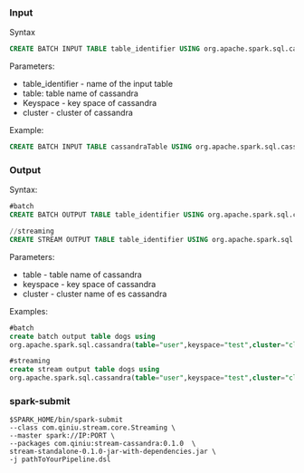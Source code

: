 ### Input
Syntax

```sql
CREATE BATCH INPUT TABLE table_identifier USING org.apache.spark.sql.cassandra(table=<table>, keyspace=<keyspace>, cluster=<cluster>);
```

Parameters:

- table_identifier - name of the input table
- table:  table name of cassandra
- Keyspace - key space of cassandra
- cluster - cluster of cassandra

Example:

```sql
CREATE BATCH INPUT TABLE cassandraTable USING org.apache.spark.sql.cassandra(table="user",keyspace="test", cluster="cluster_A");
```

### Output
Syntax:

```sql
#batch
CREATE BATCH OUTPUT TABLE table_identifier USING org.apache.spark.sql.cassandra(table=<table>,keyspace=<keyspace>,cluster=<cluster>);

//streaming
CREATE STREAM OUTPUT TABLE table_identifier USING org.apache.spark.sql.cassandra(table=<table>,keyspace=<keyspace>,cluster=<cluster>) TBLPROPERTIES(checkpointLocation=<checkPointLocation>);
```

Parameters:

- table - table name of cassandra
- keyspace - key space of cassandra
- cluster - cluster name of es cassandra

Examples:

```sql
#batch
create batch output table dogs using
org.apache.spark.sql.cassandra(table="user",keyspace="test",cluster="cluster_a");

#streaming
create stream output table dogs using
org.apache.spark.sql.cassandra(table="user",keyspace="test",cluster="cluster_a") TBLPROPERTIES(checkpointLocation=<checkPointLocation>);
```

### spark-submit

```shell
$SPARK_HOME/bin/spark-submit
--class com.qiniu.stream.core.Streaming \
--master spark://IP:PORT \
--packages com.qiniu:stream-cassandra:0.1.0  \
stream-standalone-0.1.0-jar-with-dependencies.jar \
-j pathToYourPipeline.dsl 
```

